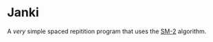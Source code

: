 # Janki

A _very_ simple spaced repitition program that uses the [SM-2](https://www.supermemo.com/en/archives1990-2015/english/ol/sm2) algorithm.
